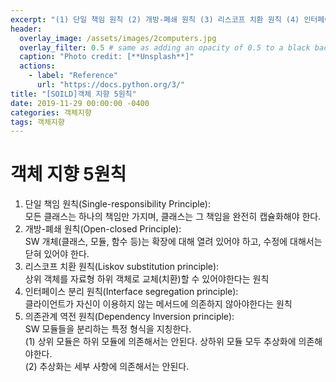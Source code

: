 ```yaml
---
excerpt: "(1) 단일 책임 원칙 (2) 개방-폐쇄 원칙 (3) 리스코프 치환 원칙 (4) 인터페이스 분리 원칙 (5) 의존관계 역전 원칙"
header:
  overlay_image: /assets/images/2computers.jpg
  overlay_filter: 0.5 # same as adding an opacity of 0.5 to a black background
  caption: "Photo credit: [**Unsplash**]"
  actions:
    - label: "Reference"
      url: "https://docs.python.org/3/"
title: "[SOILD]객체 지향 5원칙"
date: 2019-11-29 00:00:00 -0400
categories: 객체지향
tags: 객체지향  
---
```




# 객체 지향 5원칙 

1. 단일 책임 원칙(Single-responsibility Principle): <br>
    모든 클래스는 하나의 책임만 가지며, 클래스는 그 책임을 완전히 캡슐화해야 한다. 
2. 개방-폐쇄 원칙(Open-closed Principle): <br>
    SW 개체(클래스, 모듈, 함수 등)는 확장에 대해 열려 있어야 하고, 수정에 대해서는 닫혀 있어야 한다. 
3. 리스코프 치환 원칙(Liskov substitution principle): <br>
    상위 객체를 자료형 하위 객체로 교체(치환)할 수 있어야한다는 원칙 
4. 인터페이스 분리 원칙(Interface segregation principle): <br>
    클라이언트가 자신이 이용하지 않는 메서드에 의존하지 않아야한다는 원칙 
5. 의존관계 역전 원칙(Dependency Inversion principle): <br>
    SW 모듈들을 분리하는 특정 형식을 지칭한다. <br>
    (1) 상위 모듈은 하위 모듈에 의존해서는 안된다. 상하위 모듈 모두 추상화에 의존해야한다. <br>
    (2) 추상화는 세부 사항에 의존해서는 안된다. 

